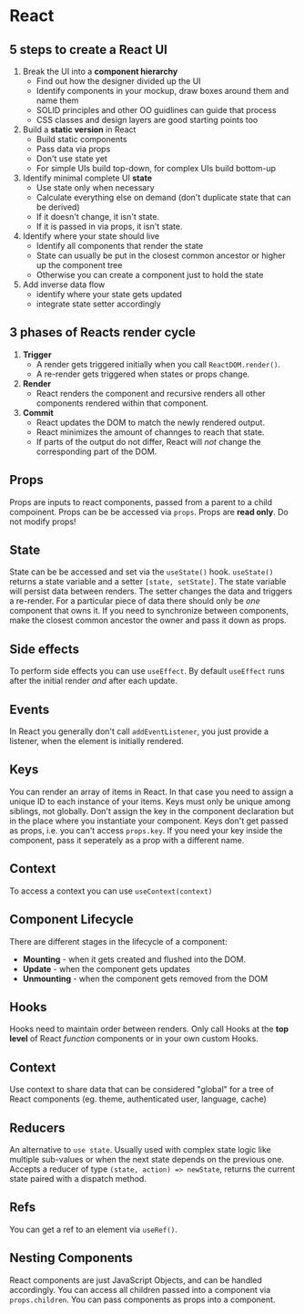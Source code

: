 # React

## 5 steps to create a React UI

1. Break the UI into a **component hierarchy**
   - Find out how the designer divided up the UI
   - Identify components in your mockup, draw boxes around them and name them
   - SOLID principles and other OO guidlines can guide that process
   - CSS classes and design layers are good starting points too
2. Build a **static version** in React
   - Build static components
   - Pass data via props
   - Don't use state yet
   - For simple UIs build top-down, for complex UIs build bottom-up
3. Identify minimal complete UI **state**
   - Use state only when necessary
   - Calculate everything else on demand (don't duplicate state that can be derived)
   - If it doesn't change, it isn't state.
   - If it is passed in via props, it isn't state.
4. Identify where your state should live
   - Identify all components that render the state
   - State can usually be put in the closest common ancestor or higher up the component tree
   - Otherwise you can create a component just to hold the state
5. Add inverse data flow
   - identify where your state gets updated
   - integrate state setter accordingly

## 3 phases of Reacts render cycle

1. **Trigger**
   - A render gets triggered initially when you call `ReactDOM.render()`.
   - A re-render gets triggered when states or props change.
2. **Render**
   - React renders the component and recursive renders all other components rendered within that component.
3. **Commit**
   - React updates the DOM to match the newly rendered output.
   - React minimizes the amount of channges to reach that state.
   - If parts of the output do not differ, React will _not_ change the corresponding part of the DOM.

## Props

Props are inputs to react components, passed from a parent to a child compoinent.
Props can be be accessed via `props`.
Props are **read only**. Do not modify props!

## State

State can be be accessed and set via the `useState()` hook.
`useState()` returns a state variable and a setter `[state, setState]`.
The state variable will persist data between renders.
The setter changes the data and triggers a re-render.
For a particular piece of data there should only be _one_ component that owns it.
If you need to synchronize between components, make the closest common ancestor the owner and pass it down as props.

## Side effects

To perform side effects you can use `useEffect`.
By default `useEffect` runs after the initial render _and_ after each update.

## Events

In React you generally don't call `addEventListener`, you just provide a listener, when the element is initially rendered.

## Keys

You can render an array of items in React. In that case you need to assign a unique ID to each instance of your items.
Keys must only be unique among siblings, not globally.
Don't assign the key in the component declaration but in the place where you instantiate your component.
Keys don't get passed as props, i.e. you can't access `props.key`. If you need your key inside the component, pass it seperately as a prop with a different name.

## Context

To access a context you can use `useContext(context)`

## Component Lifecycle

There are different stages in the lifecycle of a component:

- **Mounting** - when it gets created and flushed into the DOM.
- **Update** - when the component gets updates
- **Unmounting** - when the component gets removed from the DOM

## Hooks

Hooks need to maintain order between renders.
Only call Hooks at the **top level** of React _function_ components or in your own custom Hooks.

## Context

Use context to share data that can be considered "global" for a tree of React components (eg. theme, authenticated user, language, cache)

## Reducers

An alternative to `use state`. Usually used with complex state logic like multiple sub-values or when the next state depends on the previous one.
Accepts a reducer of type `(state, action) => newState`, returns the current state paired with a dispatch method.

## Refs

You can get a ref to an element via `useRef()`.

## Nesting Components

React components are just JavaScript Objects, and can be handled accordingly.
You can access all children passed into a component via `props.children`.
You can pass components as props into a component.
